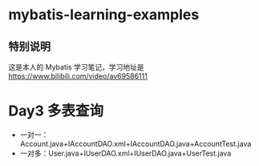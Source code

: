 # mybatis-learning-examples

## 特别说明
这是本人的 Mybatis 学习笔记，学习地址是 https://www.bilibili.com/video/av69586111

# Day3 多表查询
- 一对一：Account.java+IAccountDAO.xml+IAccountDAO.java+AccountTest.java
- 一对多：User.java+IUserDAO.xml+IUserDAO.java+UserTest.java